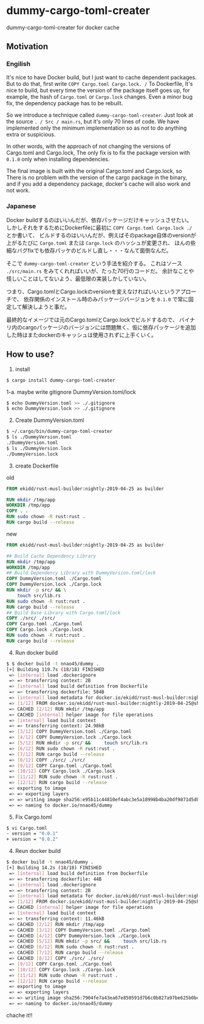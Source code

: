 # dummy-cargo-toml-creater
dummy-cargo-toml-creater for docker cache

## Motivation

### Engilish
It's nice to have Docker build, but I just want to cache dependent packages.
But to do that, first write `COPY Cargo.toml Cargo.lock. /` To Dockerfile,
It's nice to build, but every time the version of the package itself goes up, for example, the hash of `Cargo.toml` or `Cargo.lock` changes.
Even a minor bug fix, the dependency package has to be rebuilt.

So we introduce a technique called `dummy-cargo-toml-creater`.
Just look at the source `. / Src / main.rs`, but it's only 70 lines of code.
We have implemented only the minimum implementation so as not to do anything extra or suspicious.

In other words, with the approach of not changing the versions of Cargo.toml and Cargo.lock,
The only fix is ​​to fix the package version with `0.1.0` only when installing dependencies.

The final image is built with the original Cargo.toml and Cargo.lock, so
There is no problem with the version of the cargo package in the binary, and if you add a dependency package, docker's cache will also work and not work.

### Japanese
Docker buildするのはいいんだが、依存パッケージだけキャッシュさせたい。
しかしそれをするためにDockerfileに最初に `COPY Cargo.toml Cargo.lock ./` とか書いて、
ビルドするのはいいんだが、例えばそのpackage自体のversionが上がるたびに `Cargo.toml` または `Cargo.lock` のハッシュが変更され、
ほんの些細なバグfixでも依存パッケのビルドし直し・・・なんて面倒なんだ。

そこで `dummy-cargo-toml-creater` という手法を紹介する。
これはソース `./src/main.rs` をみてくれればいいが、たった70行のコードだ。
余計なことや怪しいことはしてないよう、最低限の実装しかしていない。

つまり、Cargo.tomlとCargo.lockのversionを変えなければいいというアプローチで、
依存関係のインストール時のみパッケージバージョンを `0.1.0` で常に固定して解決しようと事だ。

最終的なイメージでは元のCargo.tomlとCargo.lockでビルドするので、
バイナリ内のcargoパッケージのバージョンには問題無く、仮に依存パッケージを追加した時はまたdockerのキャッシュは使用されずに上手くいく。

## How to use?

1. install

```bash
$ cargo install dummy-cargo-toml-creater
```

1-a. maybe write gitignore DummyVersion.toml/lock

```bash
$ echo DummyVersion.toml >> ./.gitignore
$ echo DummyVersion.lock >> ./.gitignore
```

2. Create DummyVersion.toml

```bash
$ ~/.cargo/bin/dummy-cargo-toml-creater
$ ls ./DummyVersion.toml
./DummyVersion.toml
$ ls ./DummyVersion.lock
./DummyVersion.lock
```

3. create Dockerfile

old
```Dockerfile
FROM ekidd/rust-musl-builder:nightly-2019-04-25 as builder

RUN mkdir /tmp/app
WORKDIR /tmp/app
COPY . .
RUN sudo chown -R rust:rust .
RUN cargo build --release
```

new
```Dockerfile
FROM ekidd/rust-musl-builder:nightly-2019-04-25 as builder

## Build Cache Dependency Library
RUN mkdir /tmp/app
WORKDIR /tmp/app
## Build Dependency Library with DummyVersion.toml/lock
COPY DummyVersion.toml ./Cargo.toml
COPY DummyVersion.lock ./Cargo.lock
RUN mkdir -p src/ && \
    touch src/lib.rs
RUN sudo chown -R rust:rust .
RUN cargo build --release
## Build Base Library with Cargo.toml/lock
COPY ./src/ ./src/
COPY Cargo.toml ./Cargo.toml
COPY Cargo.lock ./Cargo.lock
RUN sudo chown -R rust:rust .
RUN cargo build --release
```

4. Run docker build
```bash
$ $ docker build -t nnao45/dummy .
[+] Building 119.7s (18/18) FINISHED                                                                                           
 => [internal] load .dockerignore                                                                                         0.0s
 => => transferring context: 2B                                                                                           0.0s
 => [internal] load build definition from Dockerfile                                                                      0.0s
 => => transferring dockerfile: 584B                                                                                      0.0s
 => [internal] load metadata for docker.io/ekidd/rust-musl-builder:nightly-2019-04-25                                     2.5s
 => [1/12] FROM docker.io/ekidd/rust-musl-builder:nightly-2019-04-25@sha256:e12231fc754848ccf3865d1e4e80204125c6d77baaa9  0.0s
 => CACHED [2/12] RUN mkdir /tmp/app                                                                                      0.0s
 => CACHED [internal] helper image for file operations                                                                    0.0s
 => [internal] load build context                                                                                         0.1s
 => => transferring context: 24.98kB                                                                                      0.0s
 => [3/12] COPY DummyVersion.toml ./Cargo.toml                                                                            0.7s
 => [4/12] COPY DummyVersion.lock ./Cargo.lock                                                                            0.9s
 => [5/12] RUN mkdir -p src/ &&     touch src/lib.rs                                                                      1.6s
 => [6/12] RUN sudo chown -R rust:rust .                                                                                  0.7s
 => [7/12] RUN cargo build --release                                                                                     99.0s
 => [8/12] COPY ./src/ ./src/                                                                                             0.8s
 => [9/12] COPY Cargo.toml ./Cargo.toml                                                                                   1.2s
 => [10/12] COPY Cargo.lock ./Cargo.lock                                                                                  0.8s
 => [11/12] RUN sudo chown -R rust:rust .                                                                                 4.0s
 => [12/12] RUN cargo build --release                                                                                     2.7s
 => exporting to image                                                                                                    4.2s
 => => exporting layers                                                                                                   4.1s
 => => writing image sha256:e95b11c44810ef4abc3e5a18998b4ba20df9871d5dbcfdbf7a656d992e802857                              0.0s
 => => naming to docker.io/nnao45/dummy                                                                                   0.0s
```

5. Fix Cargo.toml
```bash
$ vi Cargo.toml
- version = "0.0.1"
+ version = "0.0.2"
```

4. Reun docker build
```bash
$ docker build -t nnao45/dummy .
[+] Building 14.2s (18/18) FINISHED                                                                                            
 => [internal] load build definition from Dockerfile                                                                      0.1s
 => => transferring dockerfile: 44B                                                                                       0.0s
 => [internal] load .dockerignore                                                                                         0.0s
 => => transferring context: 2B                                                                                           0.0s
 => [internal] load metadata for docker.io/ekidd/rust-musl-builder:nightly-2019-04-25                                     2.5s
 => [1/12] FROM docker.io/ekidd/rust-musl-builder:nightly-2019-04-25@sha256:e12231fc754848ccf3865d1e4e80204125c6d77baaa9  0.0s
 => CACHED [internal] helper image for file operations                                                                    0.0s
 => [internal] load build context                                                                                         0.0s
 => => transferring context: 11.46kB                                                                                      0.0s
 => CACHED [2/12] RUN mkdir /tmp/app                                                                                      0.0s
 => CACHED [3/12] COPY DummyVersion.toml ./Cargo.toml                                                                     0.0s
 => CACHED [4/12] COPY DummyVersion.lock ./Cargo.lock                                                                     0.0s
 => CACHED [5/12] RUN mkdir -p src/ &&     touch src/lib.rs                                                               0.0s
 => CACHED [6/12] RUN sudo chown -R rust:rust .                                                                           0.0s
 => CACHED [7/12] RUN cargo build --release                                                                               0.0s
 => CACHED [8/12] COPY ./src/ ./src/                                                                                      0.0s
 => [9/12] COPY Cargo.toml ./Cargo.toml                                                                                   0.5s
 => [10/12] COPY Cargo.lock ./Cargo.lock                                                                                  0.9s
 => [11/12] RUN sudo chown -R rust:rust .                                                                                 1.7s
 => [12/12] RUN cargo build --release                                                                                     6.0s
 => exporting to image                                                                                                    1.6s
 => => exporting layers                                                                                                   1.5s
 => => writing image sha256:7904fe7a43ea67e850591d7b6c0b827a97be625b0be447fa028d0e011a2a3cb8                              0.0s
 => => naming to docker.io/nnao45/dummy                                                                                   0.0
```

chache it!!